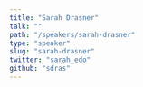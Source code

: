 ```yaml
---
title: "Sarah Drasner"
talk: ""
path: "/speakers/sarah-drasner"
type: "speaker"
slug: "sarah-drasner"
twitter: "sarah_edo"
github: "sdras"
---
```


